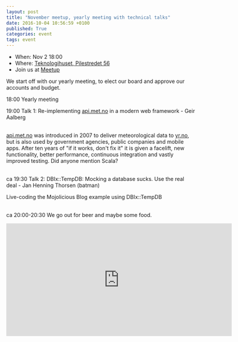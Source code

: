 ```yaml
---
layout: post
title: "November meetup, yearly meeting with technical talks"
date: 2016-10-04 10:56:59 +0100
published: True
categories: event
tags: event
---
```


* When: Nov 2 18:00
* Where: [Teknologihuset, Pilestredet 56](https://maps.google.com/maps?f=q&hl=en&q=Pilestredet+56%2C+Oslo%2C+no)
* Join us at [Meetup](https://www.meetup.com/Oslo-pm/events/234612511/)

We start off with our yearly meeting, to elect our board and approve our accounts and budget.

18:00 Yearly meeting

19:00 Talk 1: Re-implementing <a href="http://api.met.no">api.met.no</a> in a modern web framework - Geir Aalberg

<br><a href="http://api.met.no">api.met.no</a> was introduced in 2007 to deliver meteorological data to <a href="http://yr.no">yr.no</a>, but is also used by government agencies, public companies and mobile apps. After ten years of &quot;if it works, don&#39;t fix it&quot; it is given a facelift, new functionality, better performance, continuous integration and vastly improved testing. Did anyone mention Scala?

<br>ca 19:30 Talk 2: DBIx::TempDB: Mocking a database sucks. Use the real deal - Jan Henning Thorsen (batman)

Live-coding the Mojolicious Blog example using DBIx::TempDB

<br>ca 20:00-20:30 We go out for beer and maybe some food.

<iframe class="google-maps" src="https://www.google.com/maps/embed/v1/place?q=q=Pilestredet+56%2C+Oslo%2C+no&key=AIzaSyASIjsQVcDWLnkdszZ-yw13Qcs-iFk8Q4Y" width="600" height="300" frameborder="0" allowfullscreen></iframe>
